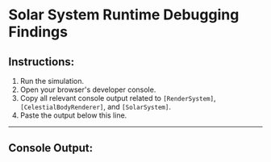 # Solar System Runtime Debugging Findings

## Instructions:
1. Run the simulation.
2. Open your browser's developer console.
3. Copy all relevant console output related to `[RenderSystem]`, `[CelestialBodyRenderer]`, and `[SolarSystem]`.
4. Paste the output below this line.

---

## Console Output:

```

```
